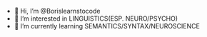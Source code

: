 - 👋 Hi, I’m @Borislearnstocode
- 👀 I’m interested in LINGUISTICS(ESP. NEURO/PSYCHO)
- 🌱 I’m currently learning SEMANTICS/SYNTAX/NEUROSCIENCE


<!---
Borislearnstocode/Borislearnstocode is a ✨ special ✨ repository because its `README.md` (this file) appears on your GitHub profile.
You can click the Preview link to take a look at your changes.
--->
